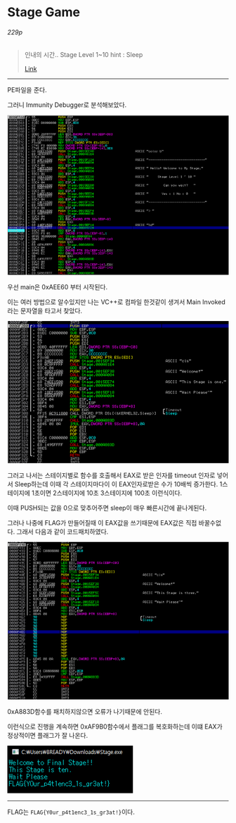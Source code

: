 # Stage Game

###### 229p

>인내의 시간..
>Stage Level 1~10
>hint : Sleep
>
>[Link](https://drive.google.com/uc?export=download&id=1wB0mMTZUUSPveVVfDSE8_Mp6NZDRS7tY)

-----------------

PE파일을 준다. 

그러니 Immunity Debugger로 분석해보았다.

![main 디버깅 사진](img/SG1.png)

우선 main은 0xAEE60 부터 시작된다.

이는 여러 방법으로 알수있지만 나는 VC++로 컴파일 한것같이 생겨서 Main Invoked 라는 문자열을 타고서 찾았다.

![stage1 디버깅 사진](img/SG2.png)

그러고 나서는 스테이지별로 함수를 호출해서 EAX로 받은 인자를 timeout 인자로 넣어서 Sleep하는데 이때 각 스테이지마다이 이 EAX인자로받은 수가 10배씩 증가한다. 1스테이지에 1초이면 2스테이지에 10초 3스테이지에 100초 이런식이다. 

이때 PUSH되는 값을 0으로 맞추어주면 sleep이 매우 빠른시간에 끝나게된다.

그러나 나중에 FLAG가 만들어질때 이 EAX값을 쓰기때문에 EAX값은 직접 바꿀수없다. 그래서 다음과 같이 코드패치하였다.

![stage3 코드패치 사진](img/SG3.png)

0xA883D함수를 패치하지않으면 오류가 나기때문에 안된다.

이런식으로 진행을 계속하면 0xAF9B0함수에서 플래그를 복호화하는데 이떄 EAX가 정상적이면 플래그가 잘 나온다.

![플래그가 나옴](img/SG4.png)

----------------------------

FLAG는 `FLAG{Y0ur_p4t1enc3_1s_gr3at!}`이다.
